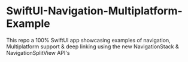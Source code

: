 # SwiftUI-Navigation-Multiplatform-Example
This repo a 100% SwiftUI app showcasing examples of navigation, Multiplatform support &amp; deep linking using the new NavigationStack &amp; NavigationSplitView API's
